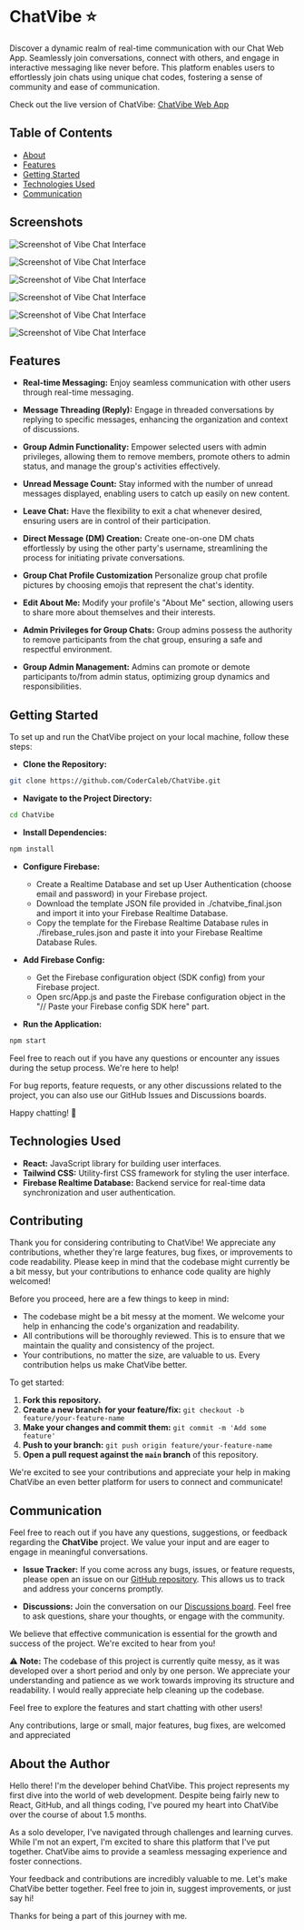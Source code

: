 ChatVibe ⭐️
=================

Discover a dynamic realm of real-time communication with our Chat Web App. Seamlessly join conversations, connect with others, and engage in interactive messaging like never before. This platform enables users to effortlessly join chats using unique chat codes, fostering a sense of community and ease of communication.

Check out the live version of ChatVibe: [ChatVibe Web App](https://chatvibe-app.netlify.app)

## Table of Contents

- [About](#screenshots)
- [Features](#features)
- [Getting Started](#getting-started)
- [Technologies Used](#technologies-used)
- [Communication](#communication)

## Screenshots 

![Screenshot of Vibe Chat Interface](https://imgur.com/J6IBIGQ.png)

![Screenshot of Vibe Chat Interface](https://imgur.com/y84Ejh4.png)

![Screenshot of Vibe Chat Interface](https://imgur.com/3fm6Y11.png)

![Screenshot of Vibe Chat Interface](https://imgur.com/2s5vjML.png)

![Screenshot of Vibe Chat Interface](https://imgur.com/BL9dnz4.png)

![Screenshot of Vibe Chat Interface](https://imgur.com/QSyk7gd.png)

## Features

- **Real-time Messaging:** Enjoy seamless communication with other users through real-time messaging.

- **Message Threading (Reply):** Engage in threaded conversations by replying to specific messages, enhancing the organization and context of discussions.

- **Group Admin Functionality:** Empower selected users with admin privileges, allowing them to remove members, promote others to admin status, and manage the group's activities effectively.

- **Unread Message Count:** Stay informed with the number of unread messages displayed, enabling users to catch up easily on new content.

- **Leave Chat:** Have the flexibility to exit a chat whenever desired, ensuring users are in control of their participation.

- **Direct Message (DM) Creation:** Create one-on-one DM chats effortlessly by using the other party's username, streamlining the process for initiating private conversations.

- **Group Chat Profile Customization** Personalize group chat profile pictures by choosing emojis that represent the chat's identity.

- **Edit About Me:** Modify your profile's "About Me" section, allowing users to share more about themselves and their interests.

- **Admin Privileges for Group Chats:** Group admins possess the authority to remove participants from the chat group, ensuring a safe and respectful environment.

- **Group Admin Management:** Admins can promote or demote participants to/from admin status, optimizing group dynamics and responsibilities.


## Getting Started

To set up and run the ChatVibe project on your local machine, follow these steps:

- **Clone the Repository:**
```bash
git clone https://github.com/CoderCaleb/ChatVibe.git
```
- **Navigate to the Project Directory:**
```bash
cd ChatVibe
```

- **Install Dependencies:**
```bash
npm install
```

- **Configure Firebase:**
    - Create a Realtime Database and set up User Authentication (choose email and password) in your Firebase project.
    - Download the template JSON file provided in ./chatvibe_final.json and import it into your Firebase Realtime Database.
    - Copy the template for the Firebase Realtime Database rules in ./firebase_rules.json and paste it into your Firebase Realtime Database Rules.

- **Add Firebase Config:**
    - Get the Firebase configuration object (SDK config) from your Firebase project.
    - Open src/App.js and paste the Firebase configuration object in the "// Paste your Firebase config SDK here" part.

- **Run the Application:**  
```bash
npm start
```

Feel free to reach out if you have any questions or encounter any issues during the setup process. We're here to help!

For bug reports, feature requests, or any other discussions related to the project, you can also use our GitHub Issues and Discussions boards.

Happy chatting! 🚀

## Technologies Used

- **React:** JavaScript library for building user interfaces.
- **Tailwind CSS:** Utility-first CSS framework for styling the user interface.
- **Firebase Realtime Database:** Backend service for real-time data synchronization and user authentication.

## Contributing

Thank you for considering contributing to ChatVibe! We appreciate any contributions, whether they're large features, bug fixes, or improvements to code readability. Please keep in mind that the codebase might currently be a bit messy, but your contributions to enhance code quality are highly welcomed!

Before you proceed, here are a few things to keep in mind:

- The codebase might be a bit messy at the moment. We welcome your help in enhancing the code's organization and readability.
- All contributions will be thoroughly reviewed. This is to ensure that we maintain the quality and consistency of the project.
- Your contributions, no matter the size, are valuable to us. Every contribution helps us make ChatVibe better.

To get started:

1. **Fork this repository.**
2. **Create a new branch for your feature/fix:** `git checkout -b feature/your-feature-name`
3. **Make your changes and commit them:** `git commit -m 'Add some feature'`
4. **Push to your branch:** `git push origin feature/your-feature-name`
5. **Open a pull request against the `main` branch** of this repository.

We're excited to see your contributions and appreciate your help in making ChatVibe an even better platform for users to connect and communicate!


## Communication

Feel free to reach out if you have any questions, suggestions, or feedback regarding the **ChatVibe** project. We value your input and are eager to engage in meaningful conversations.

- **Issue Tracker:** If you come across any bugs, issues, or feature requests, please open an issue on our [GitHub repository](https://github.com/CoderCaleb/ChatVibe/issues). This allows us to track and address your concerns promptly.

- **Discussions:** Join the conversation on our [Discussions board](https://github.com/CoderCaleb/ChatVibe/discussions). Feel free to ask questions, share your thoughts, or engage with the community.

We believe that effective communication is essential for the growth and success of the project. We're excited to hear from you!

⚠️ **Note:** The codebase of this project is currently quite messy, as it was developed over a short period and only by one person. We appreciate your understanding and patience as we work towards improving its structure and readability. I would really appreciate help cleaning up the codebase.

Feel free to explore the features and start chatting with other users!

Any contributions, large or small, major features, bug fixes, are welcomed and appreciated

## About the Author

Hello there! I'm the developer behind ChatVibe. This project represents my first dive into the world of web development. Despite being fairly new to React, GitHub, and all things coding, I've poured my heart into ChatVibe over the course of about 1.5 months.

As a solo developer, I've navigated through challenges and learning curves. While I'm not an expert, I'm excited to share this platform that I've put together. ChatVibe aims to provide a seamless messaging experience and foster connections.

Your feedback and contributions are incredibly valuable to me. Let's make ChatVibe better together. Feel free to join in, suggest improvements, or just say hi!

Thanks for being a part of this journey with me.